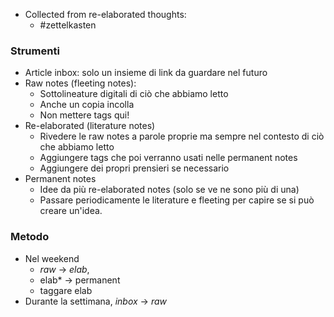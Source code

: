 - Collected from re-elaborated thoughts:
	* #zettelkasten 


### Strumenti
* Article inbox: solo un insieme di link da guardare nel futuro
* Raw notes (fleeting notes): 
	* Sottolineature digitali di ciò che abbiamo letto
	* Anche un copia incolla
	* Non mettere tags qui! 
* Re-elaborated (literature notes)
	* Rivedere le raw notes a parole proprie ma sempre nel contesto di ciò che abbiamo letto
	* Aggiungere tags che poi verranno usati nelle permanent notes
	* Aggiungere dei propri prensieri se necessario
* Permanent notes
	* Idee da più re-elaborated notes (solo se ve ne sono più di una)
	* Passare periodicamente le literature e fleeting per capire se si può creare un'idea.
### Metodo 
- Nel weekend
	- *raw* → *elab*, 
	- elab* → permanent
	- taggare elab
- Durante la settimana, *inbox* → *raw*
